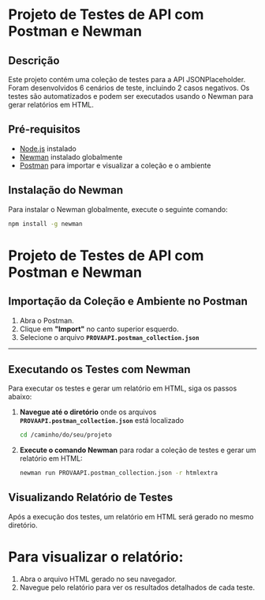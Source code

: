 # Projeto de Testes de API com Postman e Newman

## Descrição
Este projeto contém uma coleção de testes para a API JSONPlaceholder. Foram desenvolvidos 6 cenários de teste, incluindo 2 casos negativos. Os testes são automatizados e podem ser executados usando o Newman para gerar relatórios em HTML.

## Pré-requisitos
- [Node.js](https://nodejs.org/) instalado
- [Newman](https://www.npmjs.com/package/newman) instalado globalmente
- [Postman](https://www.postman.com/) para importar e visualizar a coleção e o ambiente

## Instalação do Newman
Para instalar o Newman globalmente, execute o seguinte comando:
```sh
npm install -g newman
```
# Projeto de Testes de API com Postman e Newman

## Importação da Coleção e Ambiente no Postman

1. Abra o Postman.
2. Clique em **"Import"** no canto superior esquerdo.
3. Selecione o arquivo **`PROVAAPI.postman_collection.json`** 

---

## Executando os Testes com Newman

Para executar os testes e gerar um relatório em HTML, siga os passos abaixo:

1. **Navegue até o diretório** onde os arquivos **`PROVAAPI.postman_collection.json`** está localizado
   ```sh
   cd /caminho/do/seu/projeto
   ```

2. **Execute o comando Newman** para rodar a coleção de testes e gerar um relatório em HTML:
    ```sh
   newman run PROVAAPI.postman_collection.json -r htmlextra
   ```
## Visualizando Relatório de Testes
Após a execução dos testes, um relatório em HTML será gerado no mesmo diretório.

# Para visualizar o relatório:
1. Abra o arquivo HTML gerado no seu navegador.
2. Navegue pelo relatório para ver os resultados detalhados de cada teste.